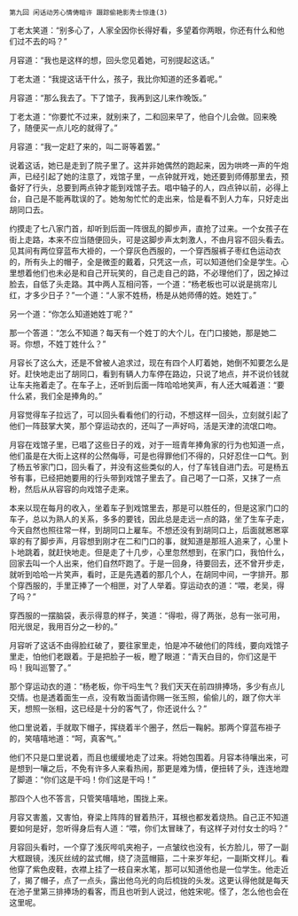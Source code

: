     第九回 闲话动芳心情俦暗许 蹑踪偷艳影秀士惊逢(3) 

   丁老太笑道：“别多心了，人家全因你长得好看，多望着你两眼，你还有什么和他们过不去的吗？”

   月容道：“我也是这样的想，回头您见着她，可别提起这话。”

   丁老太道：“我提这话干什么，孩子，我比你知道的还多着呢。”

   月容道：“那么我去了。下了馆子，我再到这儿来作晚饭。”

   丁老太道：“你要忙不过来，就别来了，二和回来早了，他自个儿会做。回来晚了，随便买一点儿吃的就得了。”

   月容道：“我一定赶了来的，叫二哥等着罢。”

   说着这话，她已是走到了院子里了。这并非她偶然的跑起来，因为哄咚一声的午炮声，已经引起了她的注意了，戏馆子里，一点钟就开戏，她还要到师傅那里去，预备好了行头，总要到两点钟才能到戏馆子去。唱中轴子的人，四点钟以前，必得上台，自己是不能再耽误的了。她匆匆忙忙的走出来，恰是看不到人力车，只好走出胡同口去。

   约摸走了七八家门首，却听到后面一阵很乱的脚步声，直抢了过来。一个女孩子在街上走路，本来不应当随便回头，可是这脚步声太刺激人，不由月容不回头看去。见其间有两位穿蓝布大褂的，一个穿灰色西服的，一个穿西服裤子枣红色运动衣的，所有头上的帽子，全是微歪的戴着，只凭这一点，可以知道他们全是学生。心里想着他们也未必是和自己开玩笑的，自己走自己的路，不必理他们了，因之掉过脸去，自低了头走路。其中两人互相问答，一个道：“杨老板也可以说是挑帘儿红，才多少日子？”一个道：“人家不姓杨，杨是从她师傅的姓。她姓丁。”

   另一个道：“你怎么知道她姓丁呢？”

   那一个答道：“怎么不知道？每天有一个姓丁的大个儿，在门口接她，那是她二哥。你想，不姓丁姓什么？”

   月容长了这么大，还是不曾被人追求过，现在有四个人盯着她，她倒不知要怎么是好。赶快地走出了胡同口，看到有辆人力车停在路边，只说了地点，并不说价钱就让车夫拖着走了。在车子上，还听到后面一阵哈哈地笑声，有人还大喊着道：“要什么紧，我们全是捧角的。”

   月容觉得车子拉远了，可以回头看看他们的行动，不想这样一回头，立刻就引起了他们一阵鼓掌大笑，那个穿运动衣的，还叫了一声好吗，活是天津的流氓口吻。

   月容在戏馆子里，已唱了这些日子的戏，对于一班青年捧角家的行为也知道一点，他们虽是在大街上这样的公然侮辱，可是也得罪他们不得的，只好忍住一口气。到了杨五爷家门口，回头看了，并没有这些类似的人，付了车钱自进门去。可是杨五爷有事，已经把她要用的行头带到戏馆子里去了。自己喝了一口茶，又抹了一点粉，然后从从容容的向戏馆子走来。

   本来以现在每月的收入，坐着车子到戏馆里去，那是可以胜任的，但是这家门口的车子，总以为熟人的关系，多多的要钱，因此总是走远一点的路，坐了生车子走，今天自然也照往常一样，到胡同口上雇车。不想还没有到胡同口上，后面就窸窸窣窣的有了脚步声，月容想到刚才在二和门口的事，就知道是那班人追来了，心里卜卜地跳着，就赶快地走。但是走了十几步，心里忽然想到，在家门口，我怕什么，回家去叫一个人出来，他们自然吓跑了。于是一回身，待要回去，还不曾开步走，就听到哈哈一片笑声，看时，正是先遇着的那几个人，在胡同中间，一字排开。那个穿西服的，手里正捧了一个相匣，对了人举着。穿运动衣的道：“喂，老吴，得了吗？”

   穿西服的一摆脑袋，表示得意的样子，笑道：“得啦，得了两张，总有一张可用，阳光很足，我用百分之一秒的。”

   月容听了这话不由得脸红破了，要往家里走，怕是冲不破他们的阵线，要向戏馆子里走，怕他们老跟着。于是把脸子一板，瞪了眼道：“青天白目的，你们这是干吗！我叫巡警了。”

   那个穿运动衣的道：“杨老板，你干吗生气？我们天天在前四排捧场，多少有点儿交情。也是透着面生一点，没有敢当面请你赐一张玉照，偷偷儿的，跟了你大半天，想照一张相，这已经是十分的客气了，你还说什么？”

   他口里说着，手就取下帽子，挥绕着半个圈子，然后一鞠躬。那两个穿蓝布褂子的，笑嘻嘻地道：“呵，真客气。”

   他们不只是口里说着，而且也缓缓地走了过来。将她包围着。月容本待嚷出来，可是想到一嚷之后，不免有许多人来看热闹，那更是难为情，便扭转了头，连连地蹬了脚道：“你们这是干吗！你们这是干吗！”

   那四个人也不答言，只管笑嘻嘻地，围拢上来。

   月容又害羞，又害怕，脊梁上阵阵的冒着热汗，耳根也都发着烧热。自己正不知道要如何是好，忽听得身后有人道：“喂，你们太冒昧了，有这样子对付女士的吗？”

   月容回头看时，一个穿了浅灰哔叽夹袍子，一点皱纹也没有，长方脸儿，带了一副大框跟镜，浅灰丝绒的盆式帽，绕了浇蓝帽箍，二十来岁年纪，一副斯文样儿。看他穿了紫色皮鞋，衣襟上挂了一枝自来水笔，那可以知道他也是一位学生。他走近了，揭了帽子，点了一点头，露出他乌光的向后梳拢的头发。这更认得他就是每天在池子里第三排捧场的看客，而且也听到人说过，他姓宋呢。怪了，怎么他也会在这里呢。

